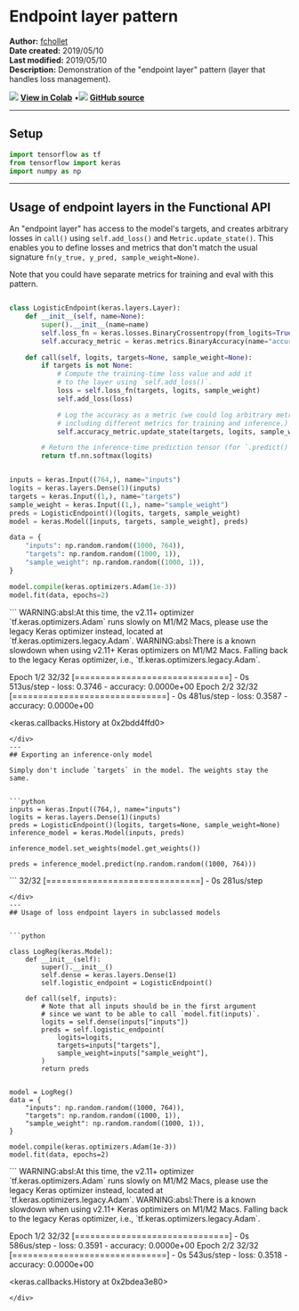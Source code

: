 # Endpoint layer pattern

**Author:** [fchollet](https://twitter.com/fchollet)<br>
**Date created:** 2019/05/10<br>
**Last modified:** 2019/05/10<br>
**Description:** Demonstration of the "endpoint layer" pattern (layer that handles loss management).


<img class="k-inline-icon" src="https://colab.research.google.com/img/colab_favicon.ico"/> [**View in Colab**](https://colab.research.google.com/github/keras-team/keras-io/blob/master/examples/keras_recipes/ipynb/endpoint_layer_pattern.ipynb)  <span class="k-dot">•</span><img class="k-inline-icon" src="https://github.com/favicon.ico"/> [**GitHub source**](https://github.com/keras-team/keras-io/blob/master/examples/keras_recipes/endpoint_layer_pattern.py)



---
## Setup


```python
import tensorflow as tf
from tensorflow import keras
import numpy as np
```

---
## Usage of endpoint layers in the Functional API

An "endpoint layer" has access to the model's targets, and creates arbitrary losses
in `call()` using `self.add_loss()` and `Metric.update_state()`.
This enables you to define losses and
metrics that don't match the usual signature `fn(y_true, y_pred, sample_weight=None)`.

Note that you could have separate metrics for training and eval with this pattern.


```python

class LogisticEndpoint(keras.layers.Layer):
    def __init__(self, name=None):
        super().__init__(name=name)
        self.loss_fn = keras.losses.BinaryCrossentropy(from_logits=True)
        self.accuracy_metric = keras.metrics.BinaryAccuracy(name="accuracy")

    def call(self, logits, targets=None, sample_weight=None):
        if targets is not None:
            # Compute the training-time loss value and add it
            # to the layer using `self.add_loss()`.
            loss = self.loss_fn(targets, logits, sample_weight)
            self.add_loss(loss)

            # Log the accuracy as a metric (we could log arbitrary metrics,
            # including different metrics for training and inference.)
            self.accuracy_metric.update_state(targets, logits, sample_weight)

        # Return the inference-time prediction tensor (for `.predict()`).
        return tf.nn.softmax(logits)


inputs = keras.Input((764,), name="inputs")
logits = keras.layers.Dense(1)(inputs)
targets = keras.Input((1,), name="targets")
sample_weight = keras.Input((1,), name="sample_weight")
preds = LogisticEndpoint()(logits, targets, sample_weight)
model = keras.Model([inputs, targets, sample_weight], preds)

data = {
    "inputs": np.random.random((1000, 764)),
    "targets": np.random.random((1000, 1)),
    "sample_weight": np.random.random((1000, 1)),
}

model.compile(keras.optimizers.Adam(1e-3))
model.fit(data, epochs=2)
```

<div class="k-default-codeblock">
```
WARNING:absl:At this time, the v2.11+ optimizer `tf.keras.optimizers.Adam` runs slowly on M1/M2 Macs, please use the legacy Keras optimizer instead, located at `tf.keras.optimizers.legacy.Adam`.
WARNING:absl:There is a known slowdown when using v2.11+ Keras optimizers on M1/M2 Macs. Falling back to the legacy Keras optimizer, i.e., `tf.keras.optimizers.legacy.Adam`.

Epoch 1/2
32/32 [==============================] - 0s 513us/step - loss: 0.3746 - accuracy: 0.0000e+00
Epoch 2/2
32/32 [==============================] - 0s 481us/step - loss: 0.3587 - accuracy: 0.0000e+00

<keras.callbacks.History at 0x2bdd4ffd0>

```
</div>
---
## Exporting an inference-only model

Simply don't include `targets` in the model. The weights stay the same.


```python
inputs = keras.Input((764,), name="inputs")
logits = keras.layers.Dense(1)(inputs)
preds = LogisticEndpoint()(logits, targets=None, sample_weight=None)
inference_model = keras.Model(inputs, preds)

inference_model.set_weights(model.get_weights())

preds = inference_model.predict(np.random.random((1000, 764)))
```

<div class="k-default-codeblock">
```
32/32 [==============================] - 0s 281us/step

```
</div>
---
## Usage of loss endpoint layers in subclassed models


```python

class LogReg(keras.Model):
    def __init__(self):
        super().__init__()
        self.dense = keras.layers.Dense(1)
        self.logistic_endpoint = LogisticEndpoint()

    def call(self, inputs):
        # Note that all inputs should be in the first argument
        # since we want to be able to call `model.fit(inputs)`.
        logits = self.dense(inputs["inputs"])
        preds = self.logistic_endpoint(
            logits=logits,
            targets=inputs["targets"],
            sample_weight=inputs["sample_weight"],
        )
        return preds


model = LogReg()
data = {
    "inputs": np.random.random((1000, 764)),
    "targets": np.random.random((1000, 1)),
    "sample_weight": np.random.random((1000, 1)),
}

model.compile(keras.optimizers.Adam(1e-3))
model.fit(data, epochs=2)
```

<div class="k-default-codeblock">
```
WARNING:absl:At this time, the v2.11+ optimizer `tf.keras.optimizers.Adam` runs slowly on M1/M2 Macs, please use the legacy Keras optimizer instead, located at `tf.keras.optimizers.legacy.Adam`.
WARNING:absl:There is a known slowdown when using v2.11+ Keras optimizers on M1/M2 Macs. Falling back to the legacy Keras optimizer, i.e., `tf.keras.optimizers.legacy.Adam`.

Epoch 1/2
32/32 [==============================] - 0s 586us/step - loss: 0.3591 - accuracy: 0.0000e+00
Epoch 2/2
32/32 [==============================] - 0s 543us/step - loss: 0.3518 - accuracy: 0.0000e+00

<keras.callbacks.History at 0x2bdea3e80>

```
</div>